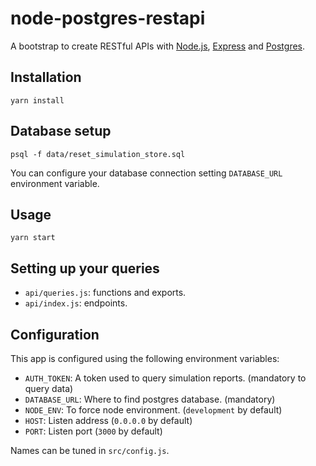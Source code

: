 node-postgres-restapi
=====================

A bootstrap to create RESTful APIs with [Node.js](https://nodejs.org/), [Express](http://expressjs.com/) and [Postgres](https://www.postgresql.org/).

## Installation

```
yarn install
```

## Database setup

```
psql -f data/reset_simulation_store.sql
```

You can configure your database connection setting `DATABASE_URL` environment variable.

## Usage

```
yarn start
```

## Setting up your queries

- `api/queries.js`: functions and exports.
- `api/index.js`: endpoints.

## Configuration
This app is configured using the following environment variables:
- `AUTH_TOKEN`: A token used to query simulation reports. (mandatory to query data)
- `DATABASE_URL`: Where to find postgres database. (mandatory)
- `NODE_ENV`: To force node environment.  (`development` by default)
- `HOST`: Listen address (`0.0.0.0` by default)
- `PORT`: Listen port (`3000` by default)

Names can be tuned in `src/config.js`.     
